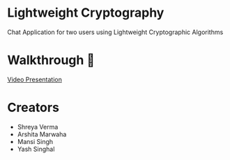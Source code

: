 # Lightweight Cryptography

Chat Application for two users using Lightweight Cryptographic Algorithms

# Walkthrough :bow_and_arrow:

<a href="https://youtu.be/50W82G6kmsk">Video Presentation</a>

# Creators

- Shreya Verma
- Arshita Marwaha
- Mansi Singh
- Yash Singhal
